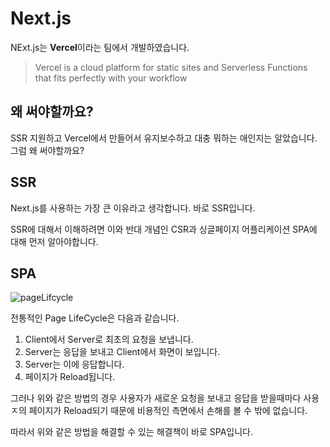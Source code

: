 # Next.js

NExt.js는 **Vercel**이라는 팀에서 개발하였습니다.

> Vercel is a cloud platform for static sites and Serverless Functions that fits perfectly with your workflow

## 왜 써야할까요?

SSR 지원하고 Vercel에서 만들어서 유지보수하고 대충 뭐하는 애인지는 알았습니다.
그럼 왜 써야할까요?

## SSR

Next.js를 사용하는 가장 큰 이유라고 생각합니다.
바로 SSR입니다.

SSR에 대해서 이해하려면 이와 반대 개념인 CSR과 싱글페이지 어플리케이션 SPA에 대해 먼저 알아야합니다.

## SPA

![pageLifcycle](https://media.vlpt.us/images/skypedanny/post/323854a8-e668-4b89-9815-2ac11f28c120/image.png)

전통적인 Page LifeCycle은 다음과 같습니다.

1. Client에서 Server로 최초의 요청을 보냅니다.
2. Server는 응답을 보내고 Client에서 화면이 보입니다.
3. Server는 이에 응답합니다.
4. 페이지가 Reload됩니다.

그러나 위와 같은 방법의 경우 사용자가 새로운 요청을 보내고 응답을 받을때마다 사용ㅈ의 페이지가 Reload되기 때문에 비용적인 측면에서 손해를 볼 수 밖에 없습니다.

따라서 위와 같은 방법을 해결할 수 있는 해결책이 바로 SPA입니다.
